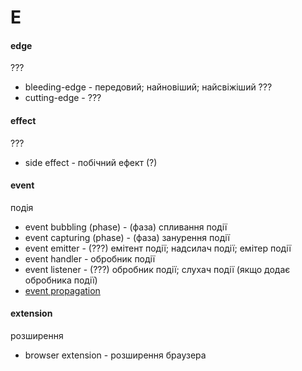 # E

#### edge
???
  - bleeding-edge - передовий; найновіший; найсвіжіший ???
  - cutting-edge - ???

#### effect
???
  - side effect - побічний ефект (?)

#### event
подія
  - event bubbling (phase) - (фаза) спливання події
  - event capturing (phase) - (фаза) занурення події
  - event emitter - (???) емітент події; надсилач події; емітер події
  - event handler - обробник події
  - event listener - (???) обробник події; слухач події (якщо додає обробника події)
  - [event propagation](./P.md#propagation)

#### extension
розширення
  - browser extension - розширення браузера
